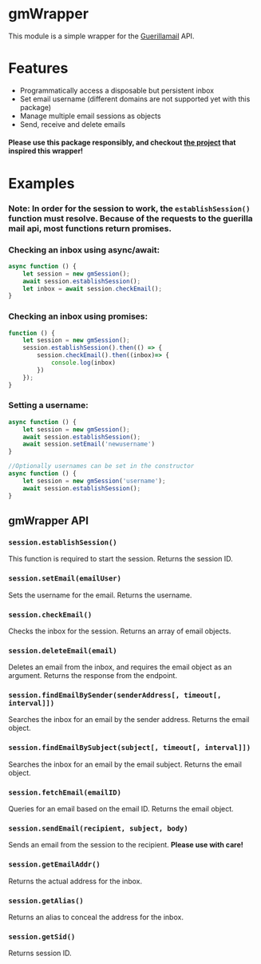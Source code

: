 # gmWrapper
This module is a simple wrapper for the [Guerillamail](http://www.guerrillamail.com) API.

# Features
- Programmatically access a disposable but persistent inbox
- Set email username (different domains are not supported yet with this package)
- Manage multiple email sessions as objects
- Send, receive and delete emails
#### Please use this package responsibly, and checkout [the project](https://github.com/flashmob/go-guerrilla) that inspired this wrapper!



<!-- # Installing
Using npm:
```bash
$ npm install <whateverItWillBe>
``` -->

# Examples
### **Note**: In order for the session to work, the `establishSession()` function must resolve. Because of the requests to the guerilla mail api, most functions return promises.

### Checking an inbox using async/await:
```js
async function () {
    let session = new gmSession();
    await session.establishSession();
    let inbox = await session.checkEmail();
}
```
### Checking an inbox using promises:
```js
function () {
    let session = new gmSession();
    session.establishSession().then(() => {
        session.checkEmail().then((inbox)=> {
            console.log(inbox)
        })
    });
}
```

### Setting a username:
```js
async function () {
    let session = new gmSession();
    await session.establishSession();
    await session.setEmail('newusername')
}

//Optionally usernames can be set in the constructor
async function () {
    let session = new gmSession('username');
    await session.establishSession();
}
```

## gmWrapper API
<!-- TODO: add more details in api section. -->
### `session.establishSession()`
This function is required to start the session. Returns the session ID.

### `session.setEmail(emailUser)`
Sets the username for the email. Returns the username.

### `session.checkEmail()`
Checks the inbox for the session. Returns an array of email objects.

### `session.deleteEmail(email)`
Deletes an email from the inbox, and requires the email object as an argument. Returns the response from the endpoint.

### `session.findEmailBySender(senderAddress[, timeout[, interval]])`
Searches the inbox for an email by the sender address. Returns the email object.

### `session.findEmailBySubject(subject[, timeout[, interval]])`
Searches the inbox for an email by the email subject. Returns the email object.

### `session.fetchEmail(emailID)`
Queries for an email based on the email ID. Returns the email object.

### `session.sendEmail(recipient, subject, body)`
Sends an email from the session to the recipient. **Please use with care!**

### `session.getEmailAddr()`
Returns the actual address for the inbox.

### `session.getAlias()`
Returns an alias to conceal the address for the inbox.

### `session.getSid()`
Returns session ID.
